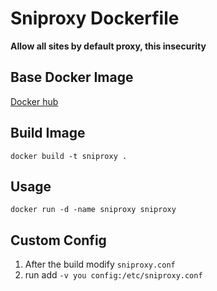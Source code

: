 # Sniproxy Dockerfile

**Allow all sites by default proxy, this insecurity**

## Base Docker Image
[Docker hub](https://hub.docker.com/r/sqzrcc/sniproxy/)

## Build Image

```
docker build -t sniproxy .
```

## Usage

```
docker run -d -name sniproxy sniproxy
```

## Custom Config

1. After the build modify `sniproxy.conf`
2. run add `-v you config:/etc/sniproxy.conf`
